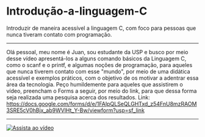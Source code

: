 # Introdução-a-linguagem-C
Introduzir de maneira acessível a linguagem C, com foco para pessoas que nunca tiveram contato com programação.
**********************************************************************************************************************************************************************
Olá pessoal, meu nome é Juan, sou estudante da USP e busco por meio desse vídeo apresentá-los a alguns comando básicos da Linguagem C, como o scanf e o printf, e algumas noções de programação, para aqueles que nunca tiverem contato com esse "mundo", por meio de uma didática acessível e exemplos práticos, com o objetivo de os motivar a adentrar essa área da tecnologia. Peço humildemente para aqueles que assistirem o vídeo, preencham o Forms a seguir, por meio do link, para que dessa forma seja realizada uma pesquisa acerca dos resultados.
Link: https://docs.google.com/forms/d/e/1FAIpQLSeQLGHTxd_z54FnU8mzRAOM3SRE5cV0hBjx_ab9WVlHt_Y-Bw/viewform?usp=sf_link
**********************************************************************************************************************************************************************
[![Assista ao vídeo](http://img.youtube.com/vi/QzNiFtadNLM.jpg)](http://www.youtube.com/watch?v=QzNiFtadNLM)

